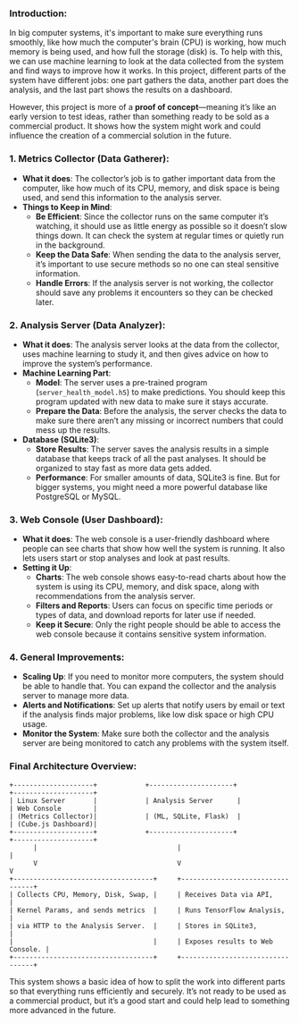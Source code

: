 ### Introduction:
In big computer systems, it's important to make sure everything runs smoothly, like how much the computer's brain (CPU) is working, how much memory is being used, and how full the storage (disk) is. To help with this, we can use machine learning to look at the data collected from the system and find ways to improve how it works. In this project, different parts of the system have different jobs: one part gathers the data, another part does the analysis, and the last part shows the results on a dashboard.

However, this project is more of a **proof of concept**—meaning it’s like an early version to test ideas, rather than something ready to be sold as a commercial product. It shows how the system might work and could influence the creation of a commercial solution in the future.

### 1. **Metrics Collector (Data Gatherer)**:
   - **What it does**: The collector’s job is to gather important data from the computer, like how much of its CPU, memory, and disk space is being used, and send this information to the analysis server.
   - **Things to Keep in Mind**:
     - **Be Efficient**: Since the collector runs on the same computer it’s watching, it should use as little energy as possible so it doesn’t slow things down. It can check the system at regular times or quietly run in the background.
     - **Keep the Data Safe**: When sending the data to the analysis server, it’s important to use secure methods so no one can steal sensitive information.
     - **Handle Errors**: If the analysis server is not working, the collector should save any problems it encounters so they can be checked later.

### 2. **Analysis Server (Data Analyzer)**:
   - **What it does**: The analysis server looks at the data from the collector, uses machine learning to study it, and then gives advice on how to improve the system’s performance.
   - **Machine Learning Part**:
     - **Model**: The server uses a pre-trained program (`server_health_model.h5`) to make predictions. You should keep this program updated with new data to make sure it stays accurate.
     - **Prepare the Data**: Before the analysis, the server checks the data to make sure there aren’t any missing or incorrect numbers that could mess up the results.
   - **Database (SQLite3)**:
     - **Store Results**: The server saves the analysis results in a simple database that keeps track of all the past analyses. It should be organized to stay fast as more data gets added.
     - **Performance**: For smaller amounts of data, SQLite3 is fine. But for bigger systems, you might need a more powerful database like PostgreSQL or MySQL.

### 3. **Web Console (User Dashboard)**:
   - **What it does**: The web console is a user-friendly dashboard where people can see charts that show how well the system is running. It also lets users start or stop analyses and look at past results.
   - **Setting it Up**:
     - **Charts**: The web console shows easy-to-read charts about how the system is using its CPU, memory, and disk space, along with recommendations from the analysis server.
     - **Filters and Reports**: Users can focus on specific time periods or types of data, and download reports for later use if needed.
     - **Keep it Secure**: Only the right people should be able to access the web console because it contains sensitive system information.

### 4. **General Improvements**:
   - **Scaling Up**: If you need to monitor more computers, the system should be able to handle that. You can expand the collector and the analysis server to manage more data.
   - **Alerts and Notifications**: Set up alerts that notify users by email or text if the analysis finds major problems, like low disk space or high CPU usage.
   - **Monitor the System**: Make sure both the collector and the analysis server are being monitored to catch any problems with the system itself.

### Final Architecture Overview:

```plaintext
+--------------------+            +---------------------+             +--------------------+
| Linux Server       |            | Analysis Server      |             | Web Console        |
| (Metrics Collector)|            | (ML, SQLite, Flask)  |             | (Cube.js Dashboard)|
+--------------------+            +---------------------+             +--------------------+
      |                                   |                                   |
      V                                   V                                   V
+-----------------------------------+     +---------------------------------+ 
| Collects CPU, Memory, Disk, Swap, |     | Receives Data via API,          |
| Kernel Params, and sends metrics  |     | Runs TensorFlow Analysis,       |
| via HTTP to the Analysis Server.  |     | Stores in SQLite3,              |
|                                   |     | Exposes results to Web Console. |
+-----------------------------------+     +---------------------------------+ 
```

This system shows a basic idea of how to split the work into different parts so that everything runs efficiently and securely. It’s not ready to be used as a commercial product, but it’s a good start and could help lead to something more advanced in the future.
